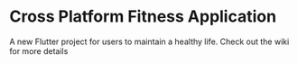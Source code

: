 # Cross Platform Fitness Application

A new Flutter project for users to maintain a healthy life.
Check out the wiki for more details


